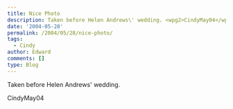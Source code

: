 ```yaml
---
title: Nice Photo
description: Taken before Helen Andrews\' wedding. <wpg2>CindyMay04</wpg2>...
date: '2004-05-28'
permalink: /2004/05/28/nice-photo/
tags:
  - Cindy
author: Edward
comments: []
type: Blog
---
```


Taken before Helen Andrews\' wedding.

<wpg2>CindyMay04</wpg2>

